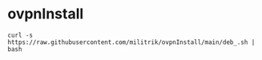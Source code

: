 # ovpnInstall

~~~
curl -s https://raw.githubusercontent.com/militrik/ovpnInstall/main/deb_.sh | bash
~~~


